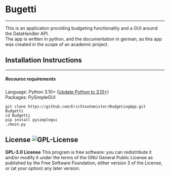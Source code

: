 # Bugetti
---

This is an application providing budgeting functionality and a GUI around the DataHandler API.
<br />
The app is written in python, and the documentation in german, as this app was created in the scope of an academic project.  

## Installation Instructions
---
##### Recource requirements
Language: Python 3.10+ ([Update Python to 3.10+](https://www.python.org/downloads/))<br /> 
Packages: PySimpleGUI <br />


```
git clone https://github.com/EricStautmeister/BudgetingApp.git Budgetti
cd Budgetti
pip install pysimplegui
./main.py
```

License
![GPL-License](https://img.shields.io/github/license/Shabinder/SpotiFlyer?style=flat-square)
----
**GPL-3.0 License**
This program is free software: you can redistribute it and/or modify it under the terms of the GNU General Public License as published by the Free Software Foundation, either version 3 of the License, or (at your option) any later version.

